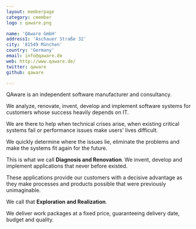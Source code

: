 ```yaml
---
layout: memberpage
category: cmember
logo : qaware.png

name: 'QAware GmbH'
address1: 'Aschauer Straße 32'
city: '81549 München'
country: 'Germany'
email: info@qaware.de
web: http://www.qaware.de/
twitter: qaware
github: qaware

---
```


QAware is an independent software manufacturer and consultancy.

We analyze, renovate, invent, develop and implement software systems for customers whose success heavily depends on IT.

<!--more-->

We are there to help when technical crises arise, when existing critical systems fail or performance issues make users' lives difficult.

We quickly determine where the issues lie, eliminate the problems and make the systems fit again for the future.

This is what we call **Diagnosis and Renovation**. We invent, develop and implement applications that never before existed.

These applications provide our customers with a decisive advantage as they make processes and products possible that were previously unimaginable.

We call that **Exploration and Realization**.

We deliver work packages at a fixed price, guaranteeing delivery date, budget and quality.